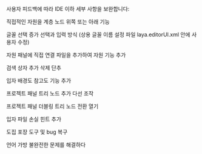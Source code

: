 사용자 피드백에 따라 IDE 이하 세부 사항을 보완합니다:

직접적인 자원을 계층 노드 위쪽 또는 아래 기능

글꼴 선택 증가 선택과 입력 방식 (상용 글꼴 이름 설정 파일 laya.editorUI.xml 안에 사용자 수정)

자원 패널에 직접 연결 파일을 추가하여 자원 기능 추가

검색 상자 추가 삭제 단추

입자 배경도 참고도 기능 추가

프로젝트 패널 트리 노드 추가 다선 조작

프로젝트 패널 더블링 트리 노드 전환 열기

입자 파일 손실 힌트 추가

도집 포장 도구 및 bug 복구

언어 가방 불완전한 문제를 해결하다